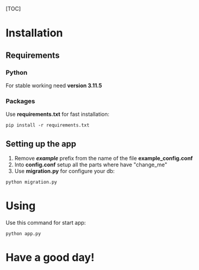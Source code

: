 [TOC]
# Installation
## Requirements
### Python
For stable working need **version 3.11.5**

### Packages
Use **requirements.txt** for fast installation:

`pip install -r requirements.txt`

## Setting up the app
1. Remove **_example_** prefix from the name of the file **example_config.conf**
2. Into **config.conf** setup all the parts where have "change_me"
3. Use **migration.py** for configure your db:

`python migration.py`

# Using
Use this command for start app:

`python app.py`

# Have a good day!
